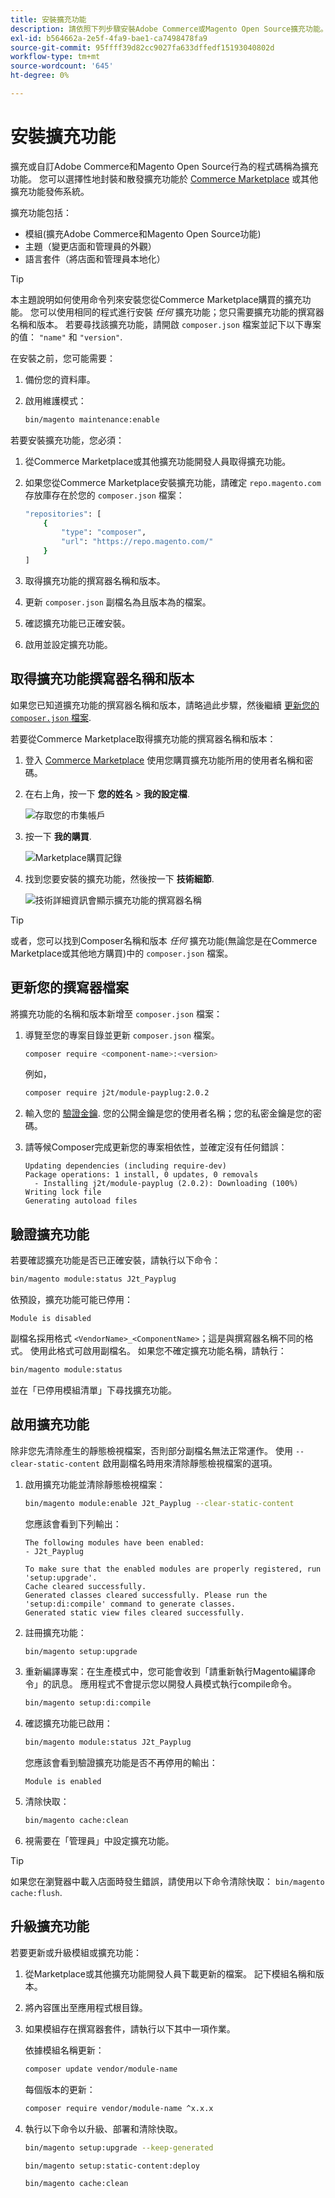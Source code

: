 ```yaml
---
title: 安裝擴充功能
description: 請依照下列步驟安裝Adobe Commerce或Magento Open Source擴充功能。
exl-id: b564662a-2e5f-4fa9-bae1-ca7498478fa9
source-git-commit: 95ffff39d82cc9027fa633dffedf15193040802d
workflow-type: tm+mt
source-wordcount: '645'
ht-degree: 0%

---
```


# 安裝擴充功能

擴充或自訂Adobe Commerce和Magento Open Source行為的程式碼稱為擴充功能。 您可以選擇性地封裝和散發擴充功能於 [Commerce Marketplace](https://marketplace.magento.com) 或其他擴充功能發佈系統。

擴充功能包括：

- 模組(擴充Adobe Commerce和Magento Open Source功能)
- 主題（變更店面和管理員的外觀）
- 語言套件（將店面和管理員本地化）

>[!TIP]
>
>本主題說明如何使用命令列來安裝您從Commerce Marketplace購買的擴充功能。 您可以使用相同的程式進行安裝 _任何_ 擴充功能；您只需要擴充功能的撰寫器名稱和版本。 若要尋找該擴充功能，請開啟 `composer.json` 檔案並記下以下專案的值： `"name"` 和 `"version"`.

在安裝之前，您可能需要：

1. 備份您的資料庫。
1. 啟用維護模式：

   ```bash
   bin/magento maintenance:enable
   ```

若要安裝擴充功能，您必須：

1. 從Commerce Marketplace或其他擴充功能開發人員取得擴充功能。
1. 如果您從Commerce Marketplace安裝擴充功能，請確定 `repo.magento.com` 存放庫存在於您的 `composer.json` 檔案：

   ```bash
   "repositories": [
       {
           "type": "composer",
           "url": "https://repo.magento.com/"
       }
   ]
   ```

1. 取得擴充功能的撰寫器名稱和版本。
1. 更新 `composer.json` 副檔名為且版本為的檔案。
1. 確認擴充功能已正確安裝。
1. 啟用並設定擴充功能。

## 取得擴充功能撰寫器名稱和版本

如果您已知道擴充功能的撰寫器名稱和版本，請略過此步驟，然後繼續 [更新您的 `composer.json` 檔案](#update-your-composer-file).

若要從Commerce Marketplace取得擴充功能的撰寫器名稱和版本：

1. 登入 [Commerce Marketplace](https://marketplace.magento.com) 使用您購買擴充功能所用的使用者名稱和密碼。

1. 在右上角，按一下 **您的姓名** > **我的設定檔**.

   ![存取您的市集帳戶](../../assets/installation/marketplace-my-profile.png)

1. 按一下 **我的購買**.

   ![Marketplace購買記錄](../../assets/installation//marketplace-my-purchases.png)

1. 找到您要安裝的擴充功能，然後按一下 **技術細節**.

   ![技術詳細資訊會顯示擴充功能的撰寫器名稱](../../assets/installation/marketplace-extension-technical-details.png)

>[!TIP]
>
>或者，您可以找到Composer名稱和版本 _任何_ 擴充功能(無論您是在Commerce Marketplace或其他地方購買)中的 `composer.json` 檔案。

## 更新您的撰寫器檔案

將擴充功能的名稱和版本新增至 `composer.json` 檔案：

1. 導覽至您的專案目錄並更新 `composer.json` 檔案。

   ```bash
   composer require <component-name>:<version>
   ```

   例如，

   ```bash
   composer require j2t/module-payplug:2.0.2
   ```

1. 輸入您的 [驗證金鑰](../prerequisites/authentication-keys.md). 您的公開金鑰是您的使用者名稱；您的私密金鑰是您的密碼。

1. 請等候Composer完成更新您的專案相依性，並確定沒有任何錯誤：

   ```terminal
   Updating dependencies (including require-dev)
   Package operations: 1 install, 0 updates, 0 removals
     - Installing j2t/module-payplug (2.0.2): Downloading (100%)
   Writing lock file
   Generating autoload files
   ```

## 驗證擴充功能

若要確認擴充功能是否已正確安裝，請執行以下命令：

```bash
bin/magento module:status J2t_Payplug
```

依預設，擴充功能可能已停用：

```terminal
Module is disabled
```

副檔名採用格式 `<VendorName>_<ComponentName>`；這是與撰寫器名稱不同的格式。 使用此格式可啟用副檔名。 如果您不確定擴充功能名稱，請執行：

```bash
bin/magento module:status
```

並在「已停用模組清單」下尋找擴充功能。

## 啟用擴充功能

除非您先清除產生的靜態檢視檔案，否則部分副檔名無法正常運作。 使用 `--clear-static-content` 啟用副檔名時用來清除靜態檢視檔案的選項。

1. 啟用擴充功能並清除靜態檢視檔案：

   ```bash
   bin/magento module:enable J2t_Payplug --clear-static-content
   ```

   您應該會看到下列輸出：

   ```terminal
   The following modules have been enabled:
   - J2t_Payplug
   
   To make sure that the enabled modules are properly registered, run 'setup:upgrade'.
   Cache cleared successfully.
   Generated classes cleared successfully. Please run the 'setup:di:compile' command to generate classes.
   Generated static view files cleared successfully.
   ```

1. 註冊擴充功能：

   ```bash
   bin/magento setup:upgrade
   ```

1. 重新編譯專案：在生產模式中，您可能會收到「請重新執行Magento編譯命令」的訊息。 應用程式不會提示您以開發人員模式執行compile命令。

   ```bash
   bin/magento setup:di:compile
   ```

1. 確認擴充功能已啟用：

   ```bash
   bin/magento module:status J2t_Payplug
   ```

   您應該會看到驗證擴充功能是否不再停用的輸出：

   ```terminal
   Module is enabled
   ```

1. 清除快取：

   ```bash
   bin/magento cache:clean
   ```

1. 視需要在「管理員」中設定擴充功能。

>[!TIP]
>
>如果您在瀏覽器中載入店面時發生錯誤，請使用以下命令清除快取： `bin/magento cache:flush`.

## 升級擴充功能

若要更新或升級模組或擴充功能：

1. 從Marketplace或其他擴充功能開發人員下載更新的檔案。 記下模組名稱和版本。

1. 將內容匯出至應用程式根目錄。

1. 如果模組存在撰寫器套件，請執行以下其中一項作業。

   依據模組名稱更新：

   ```bash
   composer update vendor/module-name
   ```

   每個版本的更新：

   ```bash
   composer require vendor/module-name ^x.x.x
   ```

1. 執行以下命令以升級、部署和清除快取。

   ```bash
   bin/magento setup:upgrade --keep-generated
   ```

   ```bash
   bin/magento setup:static-content:deploy
   ```

   ```bash
   bin/magento cache:clean
   ```
